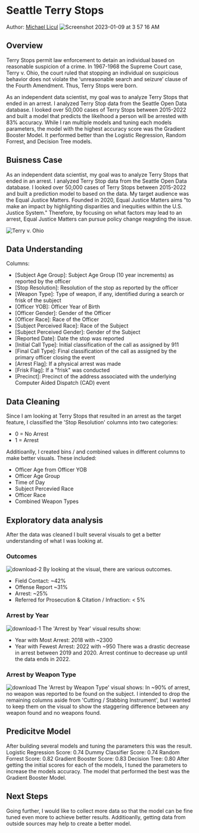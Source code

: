 # Seattle Terry Stops
Author: [Michael Licul](mailto:liculm315@gmail.com)
![Screenshot 2023-01-09 at 3 57 16 AM](https://user-images.githubusercontent.com/97541858/211273123-bb3e589e-85c1-48f6-9c3f-3ffa35428fb0.png)

## Overview 
Terry Stops permit law enforcement to detain an individual based on reasonable suspicion of a crime. In 1967-1968 the Supreme Court case, Terry v. Ohio, the court ruled that stopping an individual on suspicious behavior does not violate the ‘unreasonable search and seizure’ clause of the Fourth Amendment. Thus, Terry Stops were born. 

As an independent data scientist, my goal was to analyze Terry Stops that ended in an arrest. I analyzed Terry Stop data from the Seattle Open Data database.  I looked over 50,000 cases of Terry Stops between 2015-2022 and built a model that predicts the likelhood a person will be arrested with 83% accuracy. While I ran multiple models and tuning each models parameters, the model with the highest accuracy score was the Gradient Booster Model. It performed better than the Logistic Regression, Random Forrest, and Decision Tree models. 

## Buisness Case
As an independent data scientist, my goal was to analyze Terry Stops that ended in an arrest. I analyzed Terry Stop data from the Seattle Open Data database. I looked over 50,000 cases of Terry Stops between 2015-2022 and built a prediction model to based on the data. My target audience was the Equal Justice Matters. Founded in 2020, Equal Justice Matters aims "to make an impact by highlighting disparities and inequities within the U.S. Justice System."  Therefore, by focusing on what factors may lead to an arrest, Equal Justice Matters can pursue policy change reagrding the issue. 

![Terry v. Ohio](https://img.geocaching.com/waymarking/display/e6a132fc-7cdf-4ceb-b337-abb23672907f.jpg)

## Data Understanding 
Columns: 
   - [Subject Age Group]: Subject Age Group (10 year increments) as reported by the officer
   - [Stop Resolution]: Resolution of the stop as reported by the officer
   - [Weapon Type]: Type of weapon, if any, identified during a search or frisk of the subject
   - [Officer YOB]: Officer Year of Birth
   - [Officer Gender]: Gender of the Officer 
   - [Officer Race]: Race of the Officer
   - [Subject Perceived Race]: Race of the Subject 
   - [Subject Perceived Gender]: Gender of the Subject 
   - [Reported Date]: Date the stop was reported
   - [Initial Call Type]: Initial classification of the call as assigned by 911
   - [Final Call Type]: Final classification of the call as assigned by the primary officer closing the event
   - [Arrest Flag]: If a physical arrest was made 
   - [Frisk Flag]: If a "frisk" was conducted 
   - [Precinct]: Precinct of the address associated with the underlying Computer Aided Dispatch (CAD) event

## Data Cleaning
Since I am looking at Terry Stops that resulted in an arrest as the target feature, I classified the 'Stop Resolution' columns into two categories:
   - 0 = No Arrest 
   - 1 = Arrest

Additioanlly, I created bins / and combined values in different columns to make better visuals. These included: 
   - Officer Age from Officer YOB
   - Officer Age Group
   - Time of Day
   - Subject Percevied Race
   - Officer Race
   - Combined Weapon Types


## Exploratory data analysis
After the data was cleaned I built several visuals to get a better understanding of what I was looking at. 
### Outcomes
![download-2](https://user-images.githubusercontent.com/97541858/211276103-e7546229-fc37-42f2-ac2b-9cc78c643f84.png)
By looking at the visual, there are various outcomes.
- Field Contact: ~42%
- Offense Report ~31%
- Arrest: ~25%
- Referred for Prosecution & Citation / Infraction: < 5%

### Arrest by Year
![download-1](https://user-images.githubusercontent.com/97541858/211276313-018f2ef1-9d10-4c41-900a-5283e67b3264.png)
The 'Arrest by Year' visual results show:
- Year with Most Arrest: 2018 with ~2300
- Year with Fewest Arrest: 2022 with ~950
There was a drastic decrease in arrest between 2019 and 2020. Arrest continue to decrease up until the data ends in 2022.

### Arrest by Weapon Type
![download](https://user-images.githubusercontent.com/97541858/211276425-18c5cbdf-3e50-4eb6-8963-e9de43e91df4.png)
The 'Arrest by Weapon Type' visual shows:
In ~90% of arrest, no weapon was reported to be found on the subject.
I intended to drop the remaining columns aside from 'Cutting / Stabbing Instrument', but I wanted to keep them on the visual to show the staggering difference between any weapon found and no weapons found.

## Predicitve Model 
After building several models and tuning the parameters this was the result. 
Logistic Regression Score: 0.74
Dummy Classifier Score: 0.74
Random Forrest Score: 0.82
Gradient Booster Score: 0.83
Decision Tree: 0.80
After getting the initial scores for each of the models, I tuned the parameters to increase the models accuracy. The model that performed the best was the Gradient Booster Model.

## Next Steps
Going further, I would like to collect more data so that the model can be fine tuned even more to achieve better results. Additioanlly, getting data from outside sources may help to create a better model. 

